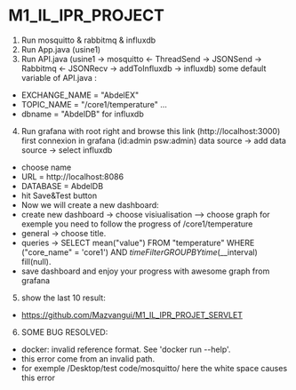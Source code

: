 # M1_IL_IPR_PROJECT
1. Run mosquitto & rabbitmq & influxdb
2. Run App.java (usine1)
3. Run API.java (usine1 -> mosquitto <- ThreadSend -> JSONSend -> Rabbitmq <- JSONRecv -> addToInfluxdb -> influxdb)
some default variable of API.java :
- EXCHANGE_NAME = "AbdelEX"
- TOPIC_NAME = "/core1/temperature" ...
- dbname = "AbdelDB" for influxdb
4. Run grafana with root right and browse this link (http://localhost:3000)
first connexion in grafana (id:admin psw:admin)
data source -> add data source -> select influxdb
* choose name
* URL = http://localhost:8086
* DATABASE = AbdelDB
* hit Save&Test button
* Now we will create a new dashboard:
* create new dashboard -> choose visiualisation --> choose graph
for exemple you need to follow the progress of /core1/temperature
* general -> choose title.
* queries -> SELECT mean("value") FROM "temperature" WHERE ("core_name" = 'core1') 
                AND $timeFilter GROUP BY time($__interval) fill(null).
* save dashboard and enjoy your progress with awesome graph from grafana
5. show the last 10 result:
* https://github.com/Mazvangui/M1_IL_IPR_PROJET_SERVLET

6. SOME BUG RESOLVED:
* docker: invalid reference format.
See 'docker run --help'.
* this error come from an invalid path.
* for exemple /Desktop/test code/mosquitto/ here the white space causes this error

